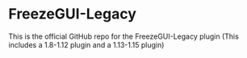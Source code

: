 # FreezeGUI-Legacy
This is the official GitHub repo for the FreezeGUI-Legacy plugin (This includes a 1.8-1.12 plugin and a 1.13-1.15 plugin)
